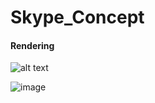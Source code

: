 # Skype_Concept


#### Rendering 

![alt text](https://github.com/hongjiapeng/Skype_Concept/blob/master/Assets/2018082808083239536.jpg)   

![image](https://github.com/hongjiapeng/EdibleFungusGreenhouse/blob/master/Images/management.gif)   
